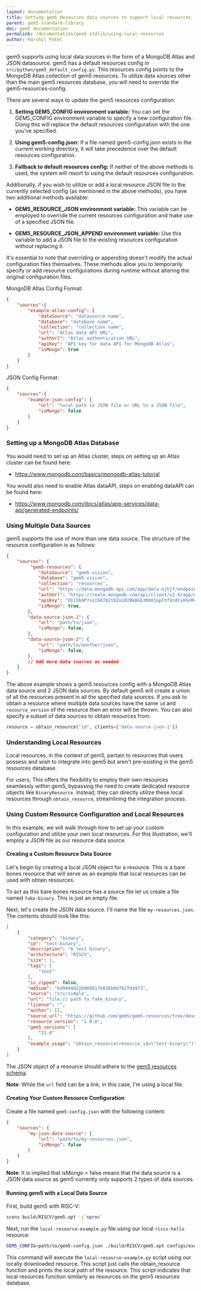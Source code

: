 ```yaml
---
layout: documentation
title: Setting gem5 Resources data sources to support local resources
parent: gem5-standard-library
doc: gem5 documentation
permalink: /documentation/gem5-stdlib/using-local-resources
author: Harshil Patel
---
```


gem5 supports using local data sources in the form of a MongoDB Atlas and JSON datasource. gem5 has a default resources config in `src/python/gem5_default_config.py`. This resources config points to the MongoDB Atlas collection of gem5 resources. To utilize data sources other than the main gem5 resources database, you will need to override the gem5-resources-config.

There are several ways to update the gem5 resources configuration:

1. **Setting GEM5_CONFIG environment variable:** You can set the GEM5_CONFIG environment variable to specify a new configuration file. Doing this will replace the default resources configuration with the one you've specified.

2. **Using gem5-config.json:** If a file named gem5-config.json exists in the current working directory, it will take precedence over the default resources configuration.

3. **Fallback to default resources config:** If neither of the above methods is used, the system will resort to using the default resources configuration.

Additionally, if you wish to utilize or add a local resource JSON file to the currently selected config (as mentioned in the above methods), you have two additional methods available:

- **GEM5_RESOURCE_JSON environment variable:** This variable can be employed to override the current resources configuration and make use of a specified JSON file.

- **GEM5_RESOURCE_JSON_APPEND environment variable:** Use this variable to add a JSON file to the existing resources configuration without replacing it.

It's essential to note that overriding or appending doesn't modify the actual configuration files themselves. These methods allow you to temporarily specify or add resource configurations during runtime without altering the original configuration files.


MongoDB Atlas Config Format:

```json
{
    "sources":{
        "example-atlas-config": {
            "dataSource": "datasource name",
            "database": "database name",
            "collection": "collection name",
            "url": "Atlas data API URL",
            "authUrl": "Atlas authentication URL",
            "apiKey": "API key for data API for MongoDB Atlas",
            "isMongo": true
        }
    }
}
```

JSON Config Format:

```json
{
    "sources":{
        "example-json-config": {
            "url": "local path to JSON file or URL to a JSON file",
            "isMongo": false
        }
    }
}
```
### Setting up a MongoDB Atlas Database

You would need to set up an Atlas cluster, steps on setting up an Atlas cluster can be found here:
- https://www.mongodb.com/basics/mongodb-atlas-tutorial

You would also need to enable Atlas dataAPI, steps on enabling dataAPI can be found here:
- https://www.mongodb.com/docs/atlas/app-services/data-api/generated-endpoints/

### Using Multiple Data Sources

gem5 supports the use of more than one data source. The structure of the resource configuration is as follows:

```json
{
    "sources": {
         "gem5-resources": {
            "dataSource": "gem5-vision",
            "database": "gem5-vision",
            "collection": "resources",
            "url": "https://data.mongodb-api.com/app/data-ejhjf/endpoint/data/v1",
            "authUrl": "https://realm.mongodb.com/api/client/v2.0/app/data-ejhjf/auth/providers/api-key/login",
            "apiKey": "OIi5bAP7xxIGK782t8ZoiD2BkBGEzMdX3upChf9zdCxHSnMoiTnjI22Yw5kOSgy9",
            "isMongo": true,
        },
        "data-source-json-1": {
            "url": "path/to/json",
            "isMongo": false,
        },
        "data-source-json-2": {
            "url": "path/to/another/json",
            "isMongo": false,
        },
        // Add more data sources as needed
    }
}
```

The above example shows a gem5 resources config with a MongoDB Atlas data source and 2 JSON data sources. By default gem5 will create a union of all the resources present in all the specified data sources. If you ask to obtain a resource where multiple data sources have the same `id` and `resource_version` of the resource then an error will be thrown. You can also specify a subset of data sources to obtain resources from:

```python
resource = obtain_resource("id", clients=["data-source-json-1"])
```

### Understanding Local Resources

Local resources, in the context of gem5, pertain to resources that users possess and wish to integrate into gem5 but aren't pre-existing in the gem5 resources database.

For users, This offers the flexibility to employ their own resources seamlessly within gem5, bypassing the need to create dedicated resource objects like `BinaryResource`. Instead, they can directly utilize these local resources through `obtain_resource`, streamlining the integration process.

### Using Custom Resource Configuration and Local Resources

In this example, we will walk through how to set up your custom configuration and utilize your own local resources. For this illustration, we'll employ a JSON file as our resource data source.

#### Creating a Custom Resource Data Source

Let's begin by creating a local JSON object for a resource. This is a bare bones resource that will serve as an example that local resources can be used with obtain resources.

To act as this bare bones resource has a source file let us create a file named `fake-binary`. This is just an empty file.

Next, let's create the JSON data source. I'll name the file `my-resources.json`. The contents should look like this:

```json
[
    {
        "category": "binary",
        "id": "test-binary",
        "description": "A test binary",
        "architecture": "RISCV",
        "size": 1,
        "tags": [
            "test"
        ],
        "is_zipped": false,
        "md5sum": "6d9494d22b90d817e826b0d762fda973",
        "source": "src/simple",
        "url": "file:// path to fake_binary",
        "license": "",
        "author": [],
        "source_url": "https://github.com/gem5/gem5-resources/tree/develop/src/simple",
        "resource_version": "1.0.0",
        "gem5_versions": [
            "23.0"
        ],
        "example_usage": "obtain_resource(resource_id=\"test-binary\")"
    }
]
```

The JSON object of a resource should adhere to the [gem5 resources schema](https://resources.gem5.org/gem5-resources-schema.json).

**Note**: While the `url` field can be a link, in this case, I'm using a local file.

#### Creating Your Custom Resource Configuration

Create a file named `gem5-config.json` with the following content:

```json
{
    "sources": {
        "my-json-data-source": {
            "url": "path/to/my-resources.json",
            "isMongo": false
        }
    }
}
```
**Note**: It is implied that isMongo = false means that the data source is a JSON data source as gem5 currently only supports 2 types of data sources.

#### Running gem5 with a Local Data Source

First, build gem5 with RISC-V:

```bash
scons build/RISCV/gem5.opt -j`nproc`
```

Next, run the `local-resource-example.py` file using our local `riscv-hello` resource:

```bash
GEM5_CONFIG=path/to/gem5-config.json ./build/RISCV/gem5.opt configs/example/gem5_library/local-resource-example.py --resource test-binary
```

This command will execute the `local-resource-example.py` script using our locally downloaded resource. This script just calls the obtain_resource function and prints the local path of the resource. This script indicates that local resources function similarly as resources on the gem5 resources database.
